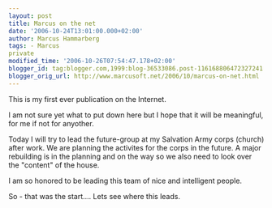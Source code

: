 ```yaml
---
layout: post
title: Marcus on the net
date: '2006-10-24T13:01:00.000+02:00'
author: Marcus Hammarberg
tags: - Marcus
private
modified_time: '2006-10-26T07:54:47.178+02:00'
blogger_id: tag:blogger.com,1999:blog-36533086.post-116168806472327241
blogger_orig_url: http://www.marcusoft.net/2006/10/marcus-on-net.html
---
```


This is my first ever publication on the Internet.

I am not sure yet what to put down here but I hope that it will be
meaningful, for me if not for anyother.

Today I will try to lead the future-group at my Salvation Army corps
(church) after work. We are planning the activites for the corps in the
future. A major rebuilding is in the planning and on the way so we also
need to look over the "content" of the house.

I am so honored to be leading this team of nice and intelligent
people.

So - that was the start.... Lets see where this leads.
